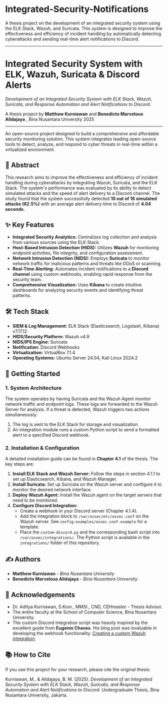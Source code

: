 # Integrated-Security-Notifications
A thesis project on the development of an integrated security system using the ELK Stack, Wazuh, and Suricata. This system is designed to improve the effectiveness and efficiency of incident handling by automatically detecting cyberattacks and sending real-time alert notifications to Discord.

---

# Integrated Security System with ELK, Wazuh, Suricata & Discord Alerts

*Development of an Integrated Security System with ELK Stack, Wazuh, Suricata, and Response Automation and Alert Notifications to Discord.*

A thesis project by **Matthew Kurniawan** and **Benedicto Marvelous Alidajaya** , Bina Nusantara University 2025

---

An open-source project designed to build a comprehensive and affordable security monitoring solution. This system integrates leading open-source tools to detect, analyze, and respond to cyber threats in real-time within a virtualized environment.

## 🎯 Abstract

This research aims to improve the effectiveness and efficiency of incident handling during cyberattacks by integrating Wazuh, Suricata, and the ELK Stack. The system's performance was evaluated by its ability to detect simulated attacks and the speed of alert delivery to a Discord channel. The study found that the system successfully detected **10 out of 16 simulated attacks (62.5%)** with an average alert delivery time to Discord of **4.04 seconds**.

## ✨ Key Features

* **Integrated Security Analytics:** Centralizes log collection and analysis from various sources using the ELK Stack.
* **Host-Based Intrusion Detection (HIDS):** Utilizes **Wazuh** for monitoring endpoint activities, file integrity, and configuration assessment.
* **Network Intrusion Detection (NIDS):** Employs **Suricata** to monitor network traffic for malicious patterns and threats like DDoS or scanning.
* **Real-Time Alerting:** Automates incident notifications to a **Discord channel** using custom webhooks, enabling rapid response from the security team.
* **Comprehensive Visualization:** Uses **Kibana** to create intuitive dashboards for analyzing security events and identifying threat patterns.

## 🛠️ Tech Stack

* **SIEM & Log Management:** ELK Stack (Elasticsearch, Logstash, Kibana) v7.17.12 
* **HIDS/Security Platform:** Wazuh v4.9
* **NIDS/IPS Engine:** Suricata
* **Notification:** Discord Webhooks
* **Virtualization:** VirtualBox 7.1.4
* **Operating Systems:** Ubuntu Server 24.04, Kali Linux 2024.2

## 🚀 Getting Started

### 1. System Architecture

The system operates by having Suricata and the Wazuh Agent monitor network traffic and endpoint logs. These logs are forwarded to the Wazuh Server for analysis. If a threat is detected, Wazuh triggers two actions simultaneously:
1.  The log is sent to the ELK Stack for storage and visualization.
2.  An integration module runs a custom Python script to send a formatted alert to a specified Discord webhook.

### 2. Installation & Configuration

A detailed installation guide can be found in **Chapter 4.1** of the thesis. The key steps are:
1.  **Install ELK Stack and Wazuh Server:** Follow the steps in section 4.1.1 to set up Elasticsearch, Kibana, and Wazuh Manager.
2.  **Install Suricata:** Set up Suricata on the Wazuh server and configure it to monitor the desired network interface.
3.  **Deploy Wazuh Agent:** Install the Wazuh agent on the target servers that need to be monitored.
4.  **Configure Discord Integration:**
    * Create a webhook in your Discord server (Chapter 4.1.4).
    * Add the integration block to `/var/ossec/etc/ossec.conf` on the Wazuh server. See `config-examples/ossec.conf.example` for a template.
    * Place the `custom-discord.py` and the corresponding bash script into `/var/ossec/integrations/`. The Python script is available in the `integrations/` folder of this repository.

## ✍️ Authors

* **Matthew Kurniawan** - *Bina Nusantara University*
* **Benedicto Marvelous Alidajaya** - *Bina Nusantara University*

## 🙏 Acknowledgements

* Dr. Aditya Kurniawan, S.Kom., MMSI., CND, CEHmaster - Thesis Advisor.
* The entire faculty at the School of Computer Science, Bina Nusantara University.
* The custom Discord integration script was heavily inspired by the excellent guide from **Eugenio Chaves**. His blog post was invaluable in developing the webhook functionality. [Creating a custom Wazuh integration](https://eugenio-chaves.github.io/blog/2022/creating-a-custom-wazuh-integration).
    

## 📚 How to Cite

If you use this project for your research, please cite the original thesis:

Kurniawan, M., & Alidajaya, B. M. (2025). *Development of an Integrated Security System with ELK Stack, Wazuh, Suricata, and Response Automation and Alert Notifications to Discord*. Undergraduate Thesis, Bina Nusantara University, Jakarta.

